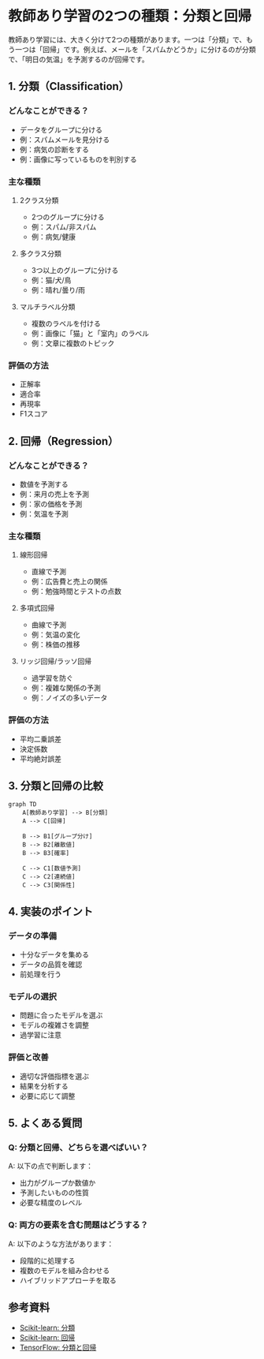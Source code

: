 # 教師あり学習の2つの種類：分類と回帰

教師あり学習には、大きく分けて2つの種類があります。一つは「分類」で、もう一つは「回帰」です。例えば、メールを「スパムかどうか」に分けるのが分類で、「明日の気温」を予測するのが回帰です。

## 1. 分類（Classification）

### どんなことができる？
- データをグループに分ける
- 例：スパムメールを見分ける
- 例：病気の診断をする
- 例：画像に写っているものを判別する

### 主な種類
1. 2クラス分類
   - 2つのグループに分ける
   - 例：スパム/非スパム
   - 例：病気/健康

2. 多クラス分類
   - 3つ以上のグループに分ける
   - 例：猫/犬/鳥
   - 例：晴れ/曇り/雨

3. マルチラベル分類
   - 複数のラベルを付ける
   - 例：画像に「猫」と「室内」のラベル
   - 例：文章に複数のトピック

### 評価の方法
- 正解率
- 適合率
- 再現率
- F1スコア

## 2. 回帰（Regression）

### どんなことができる？
- 数値を予測する
- 例：来月の売上を予測
- 例：家の価格を予測
- 例：気温を予測

### 主な種類
1. 線形回帰
   - 直線で予測
   - 例：広告費と売上の関係
   - 例：勉強時間とテストの点数

2. 多項式回帰
   - 曲線で予測
   - 例：気温の変化
   - 例：株価の推移

3. リッジ回帰/ラッソ回帰
   - 過学習を防ぐ
   - 例：複雑な関係の予測
   - 例：ノイズの多いデータ

### 評価の方法
- 平均二乗誤差
- 決定係数
- 平均絶対誤差

## 3. 分類と回帰の比較

```mermaid
graph TD
    A[教師あり学習] --> B[分類]
    A --> C[回帰]
    
    B --> B1[グループ分け]
    B --> B2[離散値]
    B --> B3[確率]
    
    C --> C1[数値予測]
    C --> C2[連続値]
    C --> C3[関係性]
```

## 4. 実装のポイント

### データの準備
- 十分なデータを集める
- データの品質を確認
- 前処理を行う

### モデルの選択
- 問題に合ったモデルを選ぶ
- モデルの複雑さを調整
- 過学習に注意

### 評価と改善
- 適切な評価指標を選ぶ
- 結果を分析する
- 必要に応じて調整

## 5. よくある質問

### Q: 分類と回帰、どちらを選べばいい？
A: 以下の点で判断します：
- 出力がグループか数値か
- 予測したいものの性質
- 必要な精度のレベル

### Q: 両方の要素を含む問題はどうする？
A: 以下のような方法があります：
- 段階的に処理する
- 複数のモデルを組み合わせる
- ハイブリッドアプローチを取る

## 参考資料

- [Scikit-learn: 分類](https://scikit-learn.org/stable/supervised_learning.html#classification)
- [Scikit-learn: 回帰](https://scikit-learn.org/stable/supervised_learning.html#regression)
- [TensorFlow: 分類と回帰](https://www.tensorflow.org/tutorials)
